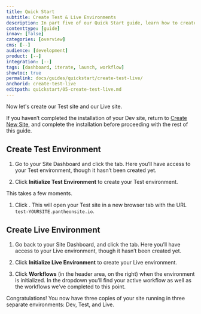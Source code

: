 ```yaml
---
title: Quick Start
subtitle: Create Test & Live Environments
description: In part five of our Quick Start guide, learn how to create your Test and Live environments.
contenttype: [guide]
innav: [false]
categories: [overview]
cms: [--]
audience: [development]
product: [--]
integration: [--]
tags: [dashboard, iterate, launch, workflow]
showtoc: true
permalink: docs/guides/quickstart/create-test-live/
anchorid: create-test-live
editpath: quickstart/05-create-test-live.md
---
```


Now let's create our Test site and our Live site.

<Alert title="Warning" type="danger">

If you haven’t completed the installation of your Dev site, return to [Create New Site](/guides/quickstart/create-new-site), and complete the installation before proceeding with the rest of this guide.

</Alert>

## Create Test Environment

1. Go to your Site Dashboard and click the <Icon icon="equalizer" text="Test"/> tab. Here you’ll have access to your Test environment, though it hasn’t been created yet. 

1. Click **Initialize Test Environment** to create your Test environment.

  This takes a few moments.

1. Click <Icon icon="new-window-alt" text="Visit Test Site"/>. This will open your Test site in a new browser tab with the URL `test-YOURSITE.pantheonsite.io`.

## Create Live Environment

1. Go back to your Site Dashboard, and click the <Icon icon="cardio" text="Live"/> tab. Here you’ll have access to your Live environment, though it hasn’t been created yet.

1. Click **Initialize Live Environment** to create your Live environment.

1. Click **Workflows** (in the header area, on the right) when the environment is initialized. In the dropdown you’ll find your active workflow as well as the workflows we’ve completed to this point.

Congratulations! You now have three copies of your site running in three separate environments: Dev, Test, and Live.